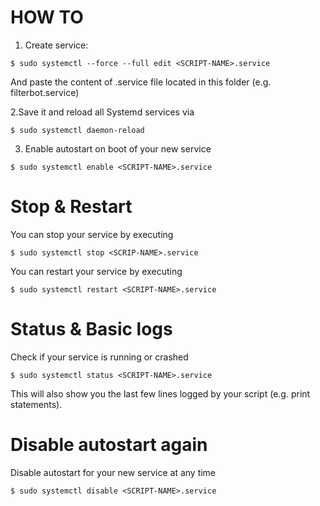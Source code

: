 # HOW TO

1. Create service:
```
$ sudo systemctl --force --full edit <SCRIPT-NAME>.service
```
And paste the content of <SCRIPT-NAME>.service file located in this folder (e.g. filterbot.service)


2.Save it and reload all Systemd services via
```
$ sudo systemctl daemon-reload
```

3. Enable autostart on boot of your new service
```
$ sudo systemctl enable <SCRIPT-NAME>.service
```



# Stop & Restart

You can stop your service by executing
```
$ sudo systemctl stop <SCRIP-NAME>.service
```

You can restart your service by executing
```
$ sudo systemctl restart <SCRIPT-NAME>.service
```

# Status & Basic logs

Check if your service is running or crashed
```
$ sudo systemctl status <SCRIPT-NAME>.service
```
This will also show you the last few lines logged by your script (e.g. print statements).

# Disable autostart again

Disable autostart for your new service at any time
```
$ sudo systemctl disable <SCRIPT-NAME>.service
```
